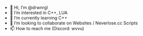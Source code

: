 - 👋 Hi, I’m @drwnrgl
- 👀 I’m interested in C++, LUA
- 🌱 I’m currently learning C++
- 💞️ I’m looking to collaborate on Websites / Neverlose.cc Scripts
- 📫 How to reach me (Discord: wvvu)
